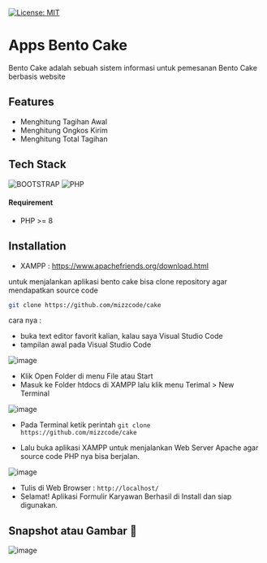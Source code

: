 [![License: MIT](https://img.shields.io/badge/License-MIT-yellow.svg)](https://opensource.org/licenses/MIT)

# Apps Bento Cake
Bento Cake adalah sebuah sistem informasi untuk pemesanan Bento Cake berbasis website

## Features
- Menghitung Tagihan Awal
- Menghitung Ongkos Kirim
- Menghitung Total Tagihan

## Tech Stack
![BOOTSTRAP](https://img.shields.io/badge/Bootstrap-563D7C?style=for-the-badge&logo=bootstrap&logoColor=white)
![PHP](https://img.shields.io/badge/php-%23777BB4.svg?style=for-the-badge&logo=php&logoColor=white)
#### Requirement 
- PHP >= 8

## Installation
- XAMPP : https://www.apachefriends.org/download.html

untuk menjalankan aplikasi bento cake bisa clone repository agar mendapatkan source code
```sh
git clone https://github.com/mizzcode/cake
```
cara nya : 
- buka text editor favorit kalian, kalau saya Visual Studio Code
- tampilan awal pada Visual Studio Code

![image](https://user-images.githubusercontent.com/101040281/221087710-29d0212c-d6f2-48a9-ad1c-be84ab04126f.png)
- Klik Open Folder di menu File atau Start
- Masuk ke Folder htdocs di XAMPP lalu klik menu Terimal > New Terminal

![image](https://user-images.githubusercontent.com/101040281/221125133-a83bf113-b965-4e20-8891-cf0894957294.png)
- Pada Terminal ketik perintah ``` git clone https://github.com/mizzcode/cake ```

- Lalu buka aplikasi XAMPP untuk menjalankan Web Server Apache agar source code PHP nya bisa berjalan.

![image](https://user-images.githubusercontent.com/101040281/221123221-87d746ab-371f-4fd3-a429-f22bde4058aa.png)

- Tulis di Web Browser : ``` http://localhost/ ```
- Selamat! Aplikasi Formulir Karyawan Berhasil di Install dan siap digunakan.

## Snapshot atau Gambar 📸

![image](https://user-images.githubusercontent.com/101040281/225202878-645ead98-1cf4-4bdb-a772-16185de808b4.png)

